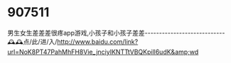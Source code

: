 # 907511
男生女生差差差很疼app游戏,小孩子和小孩子差差----------------------------🕰🕰点/此/进/入/http://www.baidu.com/link?url=NoK8PT47PahMhFH8Vie_jnciyIKNTTtVBQKpill6udK&amp;wd
